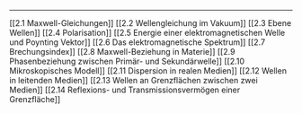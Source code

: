 ***

[[2.1 Maxwell-Gleichungen]]
[[2.2 Wellengleichung im Vakuum]]
[[2.3 Ebene Wellen]]
[[2.4 Polarisation]]
[[2.5 Energie einer elektromagnetischen Welle und Poynting Vektor]]
[[2.6 Das elektromagnetische Spektrum]]
[[2.7 Brechungsindex]]
[[2.8 Maxwell-Beziehung in Materie]]
[[2.9 Phasenbeziehung zwischen Primär- und Sekundärwelle]]
[[2.10 Mikroskopisches Modell]]
[[2.11 Dispersion in realen Medien]]
[[2.12  Wellen in leitenden Medien]]
[[2.13 Wellen an Grenzflächen zwischen zwei Medien]]
[[2.14 Reflexions- und Transmissionsvermögen einer Grenzfläche]]

